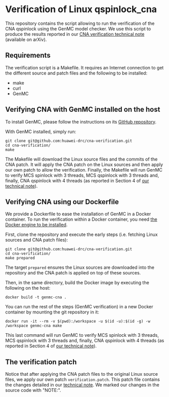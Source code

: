 # Verification of Linux qspinlock_cna

This repository contains the script allowing to run the verification of the CNA
qspinlock using the GenMC model checker.
We use this script to produce the results reported in our
[CNA verification technical note](https://arxiv.org/abs/2111.15240) (available
on arXiv).

## Requirements

The verification script is a Makefile.
It requires an Internet connection to get the different source and patch files
and the following to be installed:
- make
- curl
- GenMC

## Verifying CNA with GenMC installed on the host

To install GenMC, please follow the instructions on its
[GitHub repository](https://github.com/mpi-sws/genmc/).

With GenMC installed, simply run:

    git clone git@github.com:huawei-drc/cna-verification.git
    cd cna-verification/
    make

The Makefile will download the Linux source files and the commits of the CNA
patch.
It will apply the CNA patch on the Linux sources and then apply our own patch
to allow the verification.
Finally, the Makefile will run GenMC to verify MCS spinlock with 3 threads,
MCS qspinlock with 3 threads and, finally, CNA qspinlock with 4 threads (as
reported in Section 4 of
[our technical note](https://arxiv.org/abs/2111.15240)).

## Verifying CNA using our Dockerfile

We provide a Dockerfile to ease the installation of GenMC in a Docker container.
To run the verification within a Docker container, you need
[the Docker engine to be installed](https://docs.docker.com/engine/install/).

First, clone the repository and execute the early steps (i.e. fetching Linux
sources and CNA patch files):

    git clone git@github.com:huawei-drc/cna-verification.git
    cd cna-verification/
    make prepared

The target `prepared` ensures the Linux sources are downloaded into
the repository and the CNA patch is applied on top of these sources.

Then, in the same directory, build the Docker image by executing the following
on the host:

    docker build -t genmc-cna .

You can run the rest of the steps (GenMC verification) in a new Docker container
by mounting the git repository in it:

    docker run -it --rm -v $(pwd):/workspace -u $(id -u):$(id -g) -w /workspace genmc-cna make

This last command will run GenMC to verify MCS spinlock with 3 threads,
MCS qspinlock with 3 threads and, finally, CNA qspinlock with 4 threads
(as reported in Section 4 of
[our technical note](https://arxiv.org/abs/2111.15240)).

## The verification patch

Notice that after applying the CNA patch files to the original Linux source
files, we apply our own patch `verification.patch`.
This patch file contains the changes detailed in our
[technical note](https://arxiv.org/abs/2111.15240).
We marked our changes in the source code with "NOTE:".
